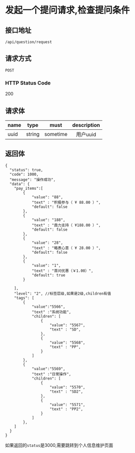 # 发起一个提问请求,检查提问条件

## 接口地址

`/api/question/request`

## 请求方式

`POST`

### HTTP Status Code

200

## 请求体

| name     | type     | must     | description |
|----------|:--------:|:--------:|:--------:|
| uuid | string   | sometime   | 用户uuid |


## 返回体

```json5
{
  "status": true,
  "code": 1000,
  "message": "操作成功",
  "data": {
    "pay_items":[
        {
            "value": "88",
            "text" : "积极参与（ ¥ 88.00 ）",
            "default": false
        },
        {
            "value": "188",
            "text" : "鼎力支持（ ¥188.00 ）",
            "default": false
        },
        {
            "value": "28",
            "text" : "略表心意（ ¥ 28.00 ）",
            "default": false
        },
        {
            "value": "1",
            "text" : "首问优惠（￥1.00）",
            "default": true
        }
    
    ],
    "level": "2", //标签层级,如果是2级,children有值
    "tags": [
        {
            "value":"5566",
            "text" :"系统功能",
            "children": [
                {
                    "value": "5567",
                    "text" : "SD",
                },
                {
                    "value": "5568",
                    "text" : "PP",
                }
            ]
        },
        {
            "value":"5569",
            "text" :"日常操作",
            "children": [
                {
                    "value": "5570",
                    "text" : "SD2",
                },
                {
                    "value": "5571",
                    "text" : "PP2",
                }
            ]
        }, 
    ]
  }
}
``` 


如果返回的`status`是3000,需要跳转到个人信息维护页面